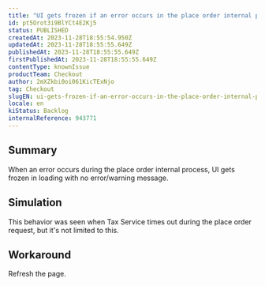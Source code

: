 ```yaml
---
title: "UI gets frozen if an error occurs in the place order internal process"
id: pt5Orot3i9BlYCt4E2Kj5
status: PUBLISHED
createdAt: 2023-11-28T18:55:54.950Z
updatedAt: 2023-11-28T18:55:55.649Z
publishedAt: 2023-11-28T18:55:55.649Z
firstPublishedAt: 2023-11-28T18:55:55.649Z
contentType: knownIssue
productTeam: Checkout
author: 2mXZkbi0oi061KicTExNjo
tag: Checkout
slugEN: ui-gets-frozen-if-an-error-occurs-in-the-place-order-internal-process
locale: en
kiStatus: Backlog
internalReference: 943771
---
```


## Summary


When an error occurs during the place order internal process, UI gets frozen in loading with no error/warning message.


##

## Simulation


This behavior was seen when Tax Service times out during the place order request, but it's not limited to this.


##

## Workaround


Refresh the page.




